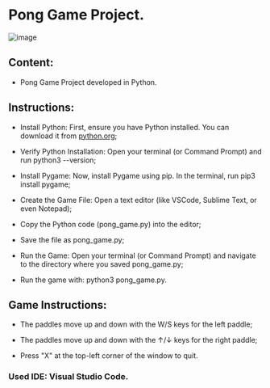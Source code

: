 # Pong Game Project.

![image](https://github.com/user-attachments/assets/ed077dec-4d04-4a03-b3fd-4a5495039c33)

## Content:

- Pong Game Project developed in Python.

## Instructions:

- Install Python: First, ensure you have Python installed. You can download it from [python.org](https://www.python.org/downloads/);

- Verify Python Installation: Open your terminal (or Command Prompt) and run python3 --version;

- Install Pygame: Now, install Pygame using pip. In the terminal, run pip3 install pygame;

- Create the Game File: Open a text editor (like VSCode, Sublime Text, or even Notepad);
  
- Copy the Python code (pong_game.py) into the editor;

- Save the file as pong_game.py;

- Run the Game: Open your terminal (or Command Prompt) and navigate to the directory where you saved pong_game.py;

- Run the game with: python3 pong_game.py.

## Game Instructions:

- The paddles move up and down with the W/S keys for the left paddle;
  
- The paddles move up and down with the ↑/↓ keys for the right paddle;

- Press "X" at the top-left corner of the window to quit.

### Used IDE: Visual Studio Code.
